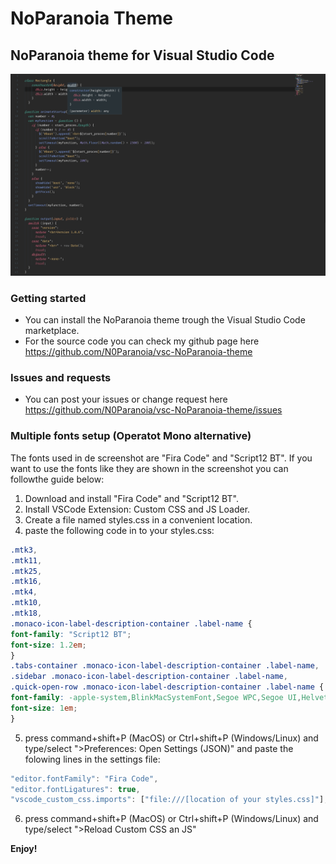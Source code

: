 # NoParanoia Theme
## NoParanoia theme for Visual Studio Code

![Theme example](/images/NoParanoiaScreenshot.png)

### Getting started
* You can install the NoParanoia theme trough the Visual Studio Code marketplace.
* For the source code you can check my github page here https://github.com/N0Paranoia/vsc-NoParanoia-theme

### Issues and requests
* You can post your issues or change request here https://github.com/N0Paranoia/vsc-NoParanoia-theme/issues

### Multiple fonts setup (Operatot Mono alternative)
The fonts used in de screenshot are "Fira Code" and "Script12 BT".
If you want to use the fonts like they are shown in the screenshot you can followthe guide below:

1. Download and install "Fira Code" and "Script12 BT".
1. Install VSCode Extension: Custom CSS and JS Loader.
1. Create a file named styles.css in a convenient location.
1. paste the following code in to your styles.css:
```css
.mtk3,
.mtk11,
.mtk25,
.mtk16,
.mtk4,
.mtk10,
.mtk18,
.monaco-icon-label-description-container .label-name {
font-family: "Script12 BT";
font-size: 1.2em;
}
.tabs-container .monaco-icon-label-description-container .label-name,
.sidebar .monaco-icon-label-description-container .label-name,
.quick-open-row .monaco-icon-label-description-container .label-name {
font-family: -apple-system,BlinkMacSystemFont,Segoe WPC,Segoe UI,HelveticaNeue-Light,Ubuntu,Droid Sans,sans-serif;
font-size: 1em;
}
```
5. press command+shift+P (MacOS) or Ctrl+shift+P (Windows/Linux) and type/select ">Preferences: Open Settings (JSON)" and paste the folowing lines in the settings file:
```javascript
"editor.fontFamily": "Fira Code",
"editor.fontLigatures": true,   
"vscode_custom_css.imports": ["file:///[location of your styles.css]"],
```
6. press command+shift+P (MacOS) or Ctrl+shift+P (Windows/Linux) and type/select ">Reload Custom CSS an JS"



**Enjoy!**
